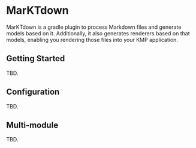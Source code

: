# MarKTdown
MarKTdown is a gradle plugin to process Markdown files and generate models based on it. Additionally, it also generates 
renderers based on that models, enabling you rendering those files into your KMP application.

## Getting Started
TBD.

## Configuration
TBD.

## Multi-module
TBD.
